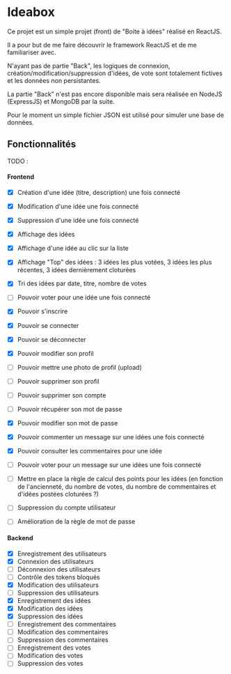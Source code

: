# Ideabox

Ce projet est un simple projet (front) de "Boite à idées" réalisé en ReactJS.

Il a pour but de me faire découvrir le framework ReactJS et de me familiariser avec.

N'ayant pas de partie "Back", les logiques de connexion, création/modification/suppression d'idées, de vote sont totalement fictives et les données non persistantes.

La partie "Back" n'est pas encore disponible mais sera réalisée en NodeJS (ExpressJS) et MongoDB par la suite.

Pour le moment un simple fichier JSON est utilisé pour simuler une base de données.

## Fonctionnalités

TODO :

#### Frontend
- [x] Création d'une idée (titre, description) une fois connecté
- [x] Modification d'une idée une fois connecté
- [x] Suppression d'une idée une fois connecté
- [x] Affichage des idées
- [x] Affichage d'une idée au clic sur la liste
- [x] Affichage "Top" des idées : 3 idées les plus votées, 3 idées les plus récentes, 3 idées dernièrement cloturées
- [x] Tri des idées par date, titre, nombre de votes
- [ ] Pouvoir voter pour une idée une fois connecté
- [x] Pouvoir s'inscrire
- [x] Pouvoir se connecter
- [x] Pouvoir se déconnecter
- [x] Pouvoir modifier son profil
- [ ] Pouvoir mettre une photo de profil (upload)
- [ ] Pouvoir supprimer son profil
- [ ] Pouvoir supprimer son compte
- [ ] Pouvoir récupérer son mot de passe
- [x] Pouvoir modifier son mot de passe
- [x] Pouvoir commenter un message sur une idées une fois connecté
- [x] Pouvoir consulter les commentaires pour une idée
- [ ] Pouvoir voter pour un message sur une idées une fois connecté
- [ ] Mettre en place la règle de calcul des points pour les idées (en fonction de l'ancienneté, du nombre de votes, du nombre de commentaires et d'idées postées cloturées ?)
- [ ] Suppression du compte utilisateur
- [ ] Amélioration de la règle de mot de passe


#### Backend
- [x] Enregistrement des utilisateurs
- [x] Connexion des utilisateurs
- [ ] Déconnexion des utilisateurs
- [ ] Contrôle des tokens bloqués
- [x] Modification des utilisateurs
- [ ] Suppression des utilisateurs
- [x] Enregistrement des idées
- [x] Modification des idées
- [x] Suppression des idées
- [ ] Enregistrement des commentaires
- [ ] Modification des commentaires
- [ ] Suppression des commentaires
- [ ] Enregistrement des votes
- [ ] Modification des votes
- [ ] Suppression des votes